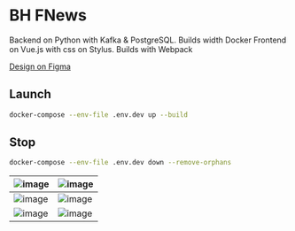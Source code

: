 # BH FNews

Backend on Python with Kafka & PostgreSQL. Builds width Docker
Frontend on Vue.js with css on Stylus. Builds with Webpack 

[Design on Figma](https://www.figma.com/file/MNauxmslUALKbRsJU9zMkR/Untitled?node-id=0%3A1)

## Launch
```bash
docker-compose --env-file .env.dev up --build
```

## Stop
```bash
docker-compose --env-file .env.dev down --remove-orphans
```

| ![image](https://github.com/user-attachments/assets/926be894-3b9c-4725-b483-c1a61183ad74) | ![image](https://github.com/user-attachments/assets/d9ce1452-3276-4540-b6f8-7c8abff648fc) |
| --- | --- |
| ![image](https://github.com/user-attachments/assets/c37c67a2-a4e8-42d7-8939-a4e39c1201c2) | ![image](https://github.com/user-attachments/assets/efb9fda1-960c-4d97-a360-343d0d87f267) |
| ![image](https://github.com/user-attachments/assets/cbd43672-d79b-49e0-82df-8f7166d905d3) | ![image](https://github.com/user-attachments/assets/2f533d2a-c4ac-4e21-8718-05b329b33598) |

